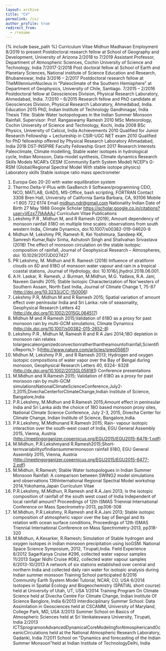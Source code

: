 ```yaml
---
layout: archive
title: "CV"
permalink: /cv/
author_profile: true
redirect_from:
  - /resume
---
```


{% include base_path %}
Curriculum Vitae
Midhun Madhavan
Employment
8/2019 to present Postdoctoral research fellow at School of Geography and Development, University of
Arizona
2/2018 to 7/2019 Assistant Professor, Department of Atmospheric Sciences, Cochin University of Science
and Technology, India
7/2017-2/2018 Post doctoral fellow at School of Earth and Planetary Sciences, National institute of
Science Education and Research, Bhubaneswar, India
3/2016 – 2/2017 Postdoctoral research fellow at TheMillenniumNucleus in “Paleoclimate of the Southern
Hemisphere” at Department of Geophysics, University of Chile, Santiago.
7/2015 – 2/2016 Postdoctoral fellow at Geosciences Division, Physical Research Laboratory, Ahmedabad,
India.
7/2010 – 6/2015 Research fellow and PhD candidate at Geosciences Division, Physical Research
Laboratory, Ahmedabad, India.
Education
2015 PhD, Indian Institute of Technology Gandhinagar, India
Thesis Title: Stable Water Isotopologues in the Indian Summer Monsoon Rainfall.
Supervisor: Prof. Rangaswamy Ramesh
2010 MSc Meteorology, Cochin University of Science and Technology, Kochi, India
2008 BSc Physics, University of Calicut, India
Achievements
2010 Qualified for Junior Research Fellowship + Lectureship in CSIR-UGC NET exam
2010 Qualified for PhD fellowship offered by Physical Research Laboratory Ahmadabad,
India
2018 DST-INSPIRE Faculty Fellowship Grant 2017
Research Interests
Paleoclimate, Climate modelling, Stable water isotopes in hydrological cycle, Indian
Monsoon, Data-model synthesis, Climate dynamics
Research Skills
Models NCAR’s CESM (Community Earth System Model)
NCEP’s G-RSM (Global/Regional Spectral Model With stable isotope physics)
Laboratory skills Stable isotope ratio mass spectrometer
1. Europa Geo 20-20 with water equilibration system
2. Thermo Delta-V-Plus with GasBench II
Software/programming CDO, NCO, MATLAB, GrADS, MS-Office, bash scripting, FORTRAN
Contact 3308 Bren Hall, University of California Santa Barbara, CA, 93106
Mobile +1 805 722 6174
Email midhun.ndr@gmail.com
Nationality Indian
Date of Birth 27 May 1988
Google Scholar https://scholar.google.co.in/citations?user=VEzx77IAAAAJ
Curriculum Vitae
Publications
1. Lekshmy P.R , Midhun M, and R Ramesh (2019), Amount dependency of monsoon rainfall δ18O
on multiple time scales: observations from south western India, Climate Dynamics,
doi:10.1007/s00382-019-04620-8
2. Midhun M, Lekshmy PR, Ramesh R, Kei Yoshimura, Sandeep KK, Samresh Kumar,Rajiv
Sinha, Ashutosh Singh and Shalivahan Srivastava (2018) The effect of monsoon circulation on
the stable isotopic composition of rainfall, Journal of Geophysical Research – Atmospheres, doi:
10.1029/2017JD027427
3. PR Lekshmy, M. Midhun and R. Ramesh (2018) Influence of stratiform clouds on δD and δ18O
of monsoon water vapour and rain in a tropical coastal stations, Journal of Hydrology, doi:
10.1016/j.jhydrol.2018.06.001.
4. A.H. Laskar, R. Ramesh, J. Burman, M.Midhun, M.G. Yadava, R.A. Jani, Naveen Gandhi 2015;
Stable Isotopic Characterization of Nor’westers of Southern Assam, North East India, Journal of
Climate Change 1, 75-87 (http://doi.org/10.3233/JCC-150006)
5. Lekshmy P.R, Midhun M and R Ramesh 2015; Spatial variation of amount effect over peninsular
India and Sri Lanka: role of seasonality, Geophysical Research Letters 42
(http://dx.doi.org/10.1002/2015GL064517)
6. Midhun M and R Ramesh 2015;Validation of δ18O as a proxy for past monsoon rain by
multi-GCM simulations, Climate Dynamics (http://dx.doi.org/10.1007/s00382-015-2652-8)
7. Lekshmy P.R , Midhun M, Ramesh R and R A Jani 2014;18O depletion in monsoon rain relates
tolargescaleorganizedconvectionratherthantheamountofrainfall,ScientificReports,1-
5(http://www.nature.com/articles/srep05661)
8. Midhun M, Lekshmy P.R , and R Ramesh 2013; Hydrogen and oxygen isotopic compositions of
water vapor over the Bay of Bengal during monsoon, Geophysical Research Letters 40, 6324-
6328 (http://dx.doi.org/10.1002/2013GL058181)
Conference presentations
1. M.Midhun and R.Ramesh 2015; Validation of δ18O as a proxy for past monsoon rain by multi-GCM
simulationsNationalClimateScienceConference,July2-3,2015,DivechaCenterforClimateChange,Indian
Institute of Science, Bangalore,India
2. P.R.Lekshmy, M.Midhun and R.Ramesh 2015;Amount effect in peninsular India and Sri Lanka aids the
choice of 18O based monsoon proxy sites, National Climate Science Conference, July 2-3, 2015, Divecha
Center for Climate Change, Indian Institute of Science, Bangalore,India.
3. P.R.Lekshmy, M.Midhunand R.Ramesh 2015; Rain- vapour isotopic interaction over the south-west coast
of India, EGU General Assembly 2015, Vienna, Austria
(http://meetingorganizer.copernicus.org/EGU2015/EGU2015-6478-1.pdf)
4. M.Midhun, P.R.Lekshmyand R.Ramesh2015;Short-termvariabilityofIndiansummermonsoon rainfall
δ18O, EGU General Assembly 2015, Vienna, Austria
(http://meetingorganizer.copernicus.org/EGU2015/EGU2015-6477-2.pdf)
5. M.Midhun, R.Ramesh; Stable Water Isotopologues in Indian Summer Monsoon Rainfall: A comparison
between SWING2 model simulations and observations 13thInternational Regional Spectral Model
workshop 2014,Yokohama,Japan
Curriculum Vitae
6. P.R.Lekshmy, M.Midhun, R.Ramesh and R.A.Jani 2013; Is the isotopic composition of rainfall of the south
west coast of India Independent of local rainfall amount? Proceedings of 12th ISMAS Triennial
International Conference on Mass Spectrometry-2013, pp306-308
7. M.Midhun, P.R.Lekshmy, R.Ramesh and R.A.Jani 2013; Stable isotopic composition of atmospheric vapor
over the bay of Bengal and its relation with ocean surface conditions, Proceedings of 12th ISMAS Triennial
International Conference on Mass Spectrometry-2013, pp318-320
8. M.Midhun, A.Kesarker, R.Ramesh; Simulation of Stable hydrogen and oxygen isotopes in Indian
monsoon precipitation using IsoGSM. National Space Science Symposium, 2012, Tirupati,India.
Field Experience
8/2012 SagarKanya Cruise #296, collected water vapour samples
11/2013 Sagar Nidhi Cruise #082, collected water vapour samples
6/2013-10/2013 A network of six stations established over central and northern India and collected daily
rain water for isotopic analysis during Indian summer monsoon
Training School participated
8/2016 Community Earth System Model Tutorial, NCAR, CO, USA
6/2014 Isotopes in Spatial Ecology and Biogeochemistry (SPATIAL short course) held at
University of Utah, UT, USA
1/2014 Training Program On Climate Science held at Divecha Centre For Climate Change, Indian
Institute Of Science Banglore, India
6/2013 Interdisciplinary Summer School: Data Assimilation in Geosciences held at CSCAMM,
University of Maryland, College Park, MD, USA
3/2013 Summer School on Basics of Atmospheric Sciences held at Sri Venkateswara University,
Tirupati, India
2/2013 ICTSprogramonAdvancedDynamicalCoreModelingforAtmosphericandOceanicCirculations
held at the National Atmospheric Research Laboratory, Gadanki, India
7/2011 School on "Dynamics and forecasting of the Indian Summer Monsoon"held at Indian
Institute of TechnologyDelhi, India
